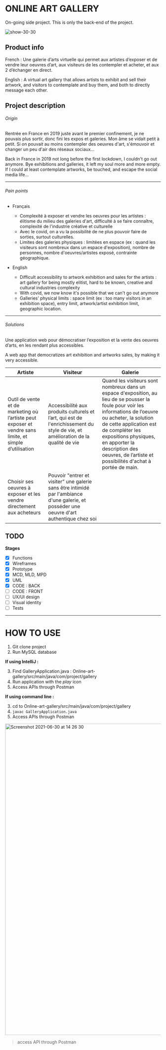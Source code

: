 # ONLINE ART GALLERY
On-going side project. This is only the back-end of the project. 

![show-30-30](https://user-images.githubusercontent.com/81648797/154280847-a168226f-2c7e-4bc6-8f4e-9554c3c24ab6.png)

## Product info

French : Une galerie d’arts virtuelle qui permet aux artistes d’exposer et de vendre leur oeuvres d’art, aux visiteurs de les contempler et acheter, et aux 2 d’échanger en direct.

English : A virtual art gallery that allows artists to exhibit and sell their artwork, and visitors to contemplate and buy them, and both to directly message each other.  


## Project description
###### Origin
Rentrée en France en 2019 juste avant le premier confinement, je ne pouvais plus sortir, donc fini les expos et galeries. Mon âme se vidait petit à petit. Si on pouvait au moins contempler des oeuvres d'art, s'émouvoir et changer un peu d'air des réseaux sociaux...

Back in France in 2019 not long before the first lockdown, I couldn't go out anymore. Bye exhibitions and galleries, it left my soul more and more empty. If I could at least contemplate artworks, be touched, and escape the social media life...

--- 

###### Pain points
* Français
  * Complexité à exposer et vendre les oeuvres pour les artistes : élitisme du milieu des galeries d'art, difficulté à se faire connaître, complexité de l'industrie créative et culturelle
  * Avec le covid, on a vu la possibilité de ne plus pouvoir faire de sorties, surtout culturelles. 
  * Limites des galeries physiques : limitées en espace (ex : quand les visiteurs sont nombreux dans un espace d'exposition), nombre de personnes, nombre d'oeuvres/artistes exposé, contrainte géographique.

* English
  * Difficult accessibility to artwork exhibition and sales for the artists : art gallery for being mostly elitist, hard to be known, creative and cultural industries complexity
  * With covid, we now know it's possible that we can't go out anymore 
  * Galleries' physical limits : space limit (ex : too many visitors in an exhibition space), entry limit, artwork/artist exhibition limit, geographic location.

---
###### Solutions
Une application web pour démocratiser l’exposition et la vente des oeuvres d’arts, en les rendant plus accessibles. 

A web app that democratizes art exhibition and artworks sales, by making it very accessible.

Artiste | Visiteur | Galerie
------------ | ------------- | -------------
Outil de vente et de marketing où l’artiste peut exposer et vendre sans limite, et simple d’utilisation | Accessibilité aux produits culturels et l’art, qui est de l'enrichissement du style de vie, et amélioration de la qualité de vie | Quand les visiteurs sont nombreux dans un espace d'exposition, au lieu de se pousser la foule pour voir les informations de l’oeuvre ou acheter, la solution de cette application est de compléter les expositions physiques, en apporter la description des oeuvres, de l’artiste et possibilités d'achat à portée de main. 
Choisir ses oeuvres à exposer et les vendre directement aux acheteurs | Pouvoir "entrer et visiter” une galerie sans être intimidé par l'ambiance d'une galerie, et posséder une oeuvre d'art authentique chez soi | 

## TODO
__Stages__
- [x] Functions
- [x] Wireframes
- [x] Prototype
- [x] MCD, MLD, MPD
- [x] UML
- [x] CODE : BACK
- [ ] CODE : FRONT
- [ ] UX/UI design
- [ ] Visual identity
- [ ] Tests

<hr />

# HOW TO USE

1. Git clone project 
2. Run MySQL database

__If using IntelliJ :__

3. Find GalleryApplication.java : Online-art-gallery/src/main/java/com/project/gallery
4. Run application with the _play_ icon
5. Access APIs through Postman

__If using command line :__

3. cd to Online-art-gallery/src/main/java/com/project/gallery
4. ```javac GalleryApplication.java```
5. Access APIs through Postman

<img width="1006" alt="Screenshot 2021-06-30 at 14 26 30" src="https://user-images.githubusercontent.com/81648797/154281043-6ece2b53-1208-4f1c-a1f3-d0f9aaaabf83.png">

> access API through Postman 


